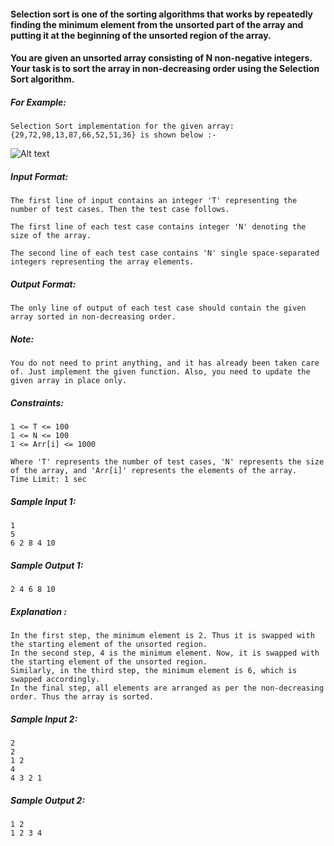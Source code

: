 <div _ngcontent-serverapp-c200="" class="description ng-star-inserted"><h4 id="selection-sort-is-one-of-the-sorting-algorithms-that-works-by-repeatedly-finding-the-minimum-element-from-the-unsorted-part-of-the-array-and-putting-it-at-the-beginning-of-the-unsorted-region-of-the-array">Selection sort is one of the sorting algorithms that works by repeatedly finding the minimum element from the unsorted part of the array and putting it at the beginning of the unsorted region of the array.</h4>

<h4 id="you-are-given-an-unsorted-array-consisting-of-n-non-negative-integers-your-task-is-to-sort-the-array-in-non-decreasing-order-using-the-selection-sort-algorithm">You are given an unsorted array consisting of N non-negative integers. Your task is to sort the array in non-decreasing order using the Selection Sort algorithm.</h4>

<h5 id="for-example">For Example:</h5>

<pre><code>Selection Sort implementation for the given array:  {29,72,98,13,87,66,52,51,36} is shown below :-
</code></pre>

<p><img src="https://files.codingninjas.in/capture2-6720.JPG" alt="Alt text"></p>

<h5 id="input-format">Input Format:</h5>

<pre><code>The first line of input contains an integer 'T' representing the number of test cases. Then the test case follows.

The first line of each test case contains integer 'N' denoting the size of the array.

The second line of each test case contains 'N' single space-separated integers representing the array elements.
</code></pre>

<h5 id="output-format">Output Format:</h5>

<pre><code>The only line of output of each test case should contain the given array sorted in non-decreasing order.
</code></pre>

<h5 id="note">Note:</h5>

<pre><code>You do not need to print anything, and it has already been taken care of. Just implement the given function. Also, you need to update the given array in place only.
</code></pre>

<h5 id="constraints">Constraints:</h5>

<pre><code>1 &lt;= T &lt;= 100
1 &lt;= N &lt;= 100
1 &lt;= Arr[i] &lt;= 1000

Where 'T' represents the number of test cases, 'N' represents the size of the array, and 'Arr[i]' represents the elements of the array.
Time Limit: 1 sec
</code></pre>
</div>
<div _ngcontent-serverapp-c200="" class="description ng-star-inserted"><h5>Sample Input 1:</h5>

<pre><code>1
5
6 2 8 4 10
</code></pre>

<h5>Sample Output 1:</h5>

<pre><code>2 4 6 8 10
</code></pre>

<h5>Explanation :</h5>

<pre><code>In the first step, the minimum element is 2. Thus it is swapped with the starting element of the unsorted region.
In the second step, 4 is the minimum element. Now, it is swapped with the starting element of the unsorted region.
Similarly, in the third step, the minimum element is 6, which is swapped accordingly.
In the final step, all elements are arranged as per the non-decreasing order. Thus the array is sorted. 
</code></pre>

<h5>Sample Input 2:</h5>

<pre><code>2
2
1 2
4
4 3 2 1
</code></pre>

<h5>Sample Output 2:</h5>

<pre><code>1 2
1 2 3 4
</code></pre>
</div>

